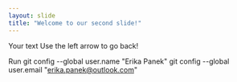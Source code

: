 ```yaml
---
layout: slide
title: "Welcome to our second slide!"
---
```

Your text
Use the left arrow to go back!

Run 
git config --global user.name "Erika Panek"
git config --global user.email "erika.panek@outlook.com"